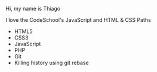 Hi, my name is Thiago

I love the CodeSchool's JavaScript and HTML & CSS Paths

* HTML5
* CSS3
* JavaScript
* PHP
* Git
* Killing history using git rebase
